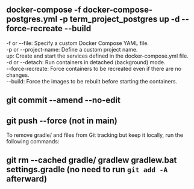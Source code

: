 ## docker-compose -f docker-compose-postgres.yml -p term_project_postgres up -d --force-recreate --build
-f or --file: Specify a custom Docker Compose YAML file.  
-p or --project-name: Define a custom project name.  
up: Create and start the services defined in the docker-compose.yml file.  
-d or --detach: Run containers in detached (background) mode.  
--force-recreate: Force containers to be recreated even if there are no changes.  
--build: Force the images to be rebuilt before starting the containers.  

## git commit --amend --no-edit
## git push --force (not in main)

To remove gradle/ and files from Git tracking but keep it locally, run the following commands:
## git rm --cached gradle/ gradlew gradlew.bat settings.gradle (no need to run `git add -A` afterward)